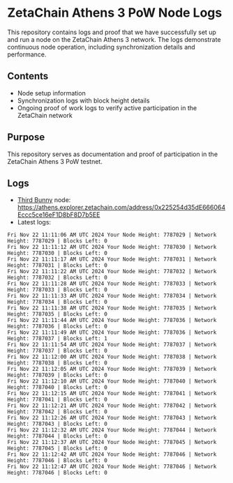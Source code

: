 # ZetaChain Athens 3 PoW Node Logs
This repository contains logs and proof that we have successfully set up and run a node on the ZetaChain Athens 3 network. The logs demonstrate continuous node operation, including synchronization details and performance.

## Contents
- Node setup information
- Synchronization logs with block height details
- Ongoing proof of work logs to verify active participation in the ZetaChain network

## Purpose
This repository serves as documentation and proof of participation in the ZetaChain Athens 3 PoW testnet.

## Logs

- [Third Bunny](https://thirdbunny.xyz/) node: https://athens.explorer.zetachain.com/address/0x225254d35dE666064Eccc5ce16eF1D8bF8D7b5EE
- Latest logs:
```
Fri Nov 22 11:11:06 AM UTC 2024 Your Node Height: 7787029 | Network Height: 7787029 | Blocks Left: 0
Fri Nov 22 11:11:12 AM UTC 2024 Your Node Height: 7787030 | Network Height: 7787030 | Blocks Left: 0
Fri Nov 22 11:11:17 AM UTC 2024 Your Node Height: 7787031 | Network Height: 7787031 | Blocks Left: 0
Fri Nov 22 11:11:22 AM UTC 2024 Your Node Height: 7787032 | Network Height: 7787032 | Blocks Left: 0
Fri Nov 22 11:11:28 AM UTC 2024 Your Node Height: 7787033 | Network Height: 7787033 | Blocks Left: 0
Fri Nov 22 11:11:33 AM UTC 2024 Your Node Height: 7787034 | Network Height: 7787034 | Blocks Left: 0
Fri Nov 22 11:11:38 AM UTC 2024 Your Node Height: 7787035 | Network Height: 7787035 | Blocks Left: 0
Fri Nov 22 11:11:44 AM UTC 2024 Your Node Height: 7787036 | Network Height: 7787036 | Blocks Left: 0
Fri Nov 22 11:11:49 AM UTC 2024 Your Node Height: 7787036 | Network Height: 7787037 | Blocks Left: 1
Fri Nov 22 11:11:54 AM UTC 2024 Your Node Height: 7787037 | Network Height: 7787037 | Blocks Left: 0
Fri Nov 22 11:12:00 AM UTC 2024 Your Node Height: 7787038 | Network Height: 7787038 | Blocks Left: 0
Fri Nov 22 11:12:05 AM UTC 2024 Your Node Height: 7787039 | Network Height: 7787039 | Blocks Left: 0
Fri Nov 22 11:12:10 AM UTC 2024 Your Node Height: 7787040 | Network Height: 7787040 | Blocks Left: 0
Fri Nov 22 11:12:15 AM UTC 2024 Your Node Height: 7787041 | Network Height: 7787041 | Blocks Left: 0
Fri Nov 22 11:12:21 AM UTC 2024 Your Node Height: 7787042 | Network Height: 7787042 | Blocks Left: 0
Fri Nov 22 11:12:26 AM UTC 2024 Your Node Height: 7787043 | Network Height: 7787043 | Blocks Left: 0
Fri Nov 22 11:12:32 AM UTC 2024 Your Node Height: 7787044 | Network Height: 7787044 | Blocks Left: 0
Fri Nov 22 11:12:37 AM UTC 2024 Your Node Height: 7787045 | Network Height: 7787045 | Blocks Left: 0
Fri Nov 22 11:12:42 AM UTC 2024 Your Node Height: 7787046 | Network Height: 7787046 | Blocks Left: 0
Fri Nov 22 11:12:47 AM UTC 2024 Your Node Height: 7787046 | Network Height: 7787046 | Blocks Left: 0
```
